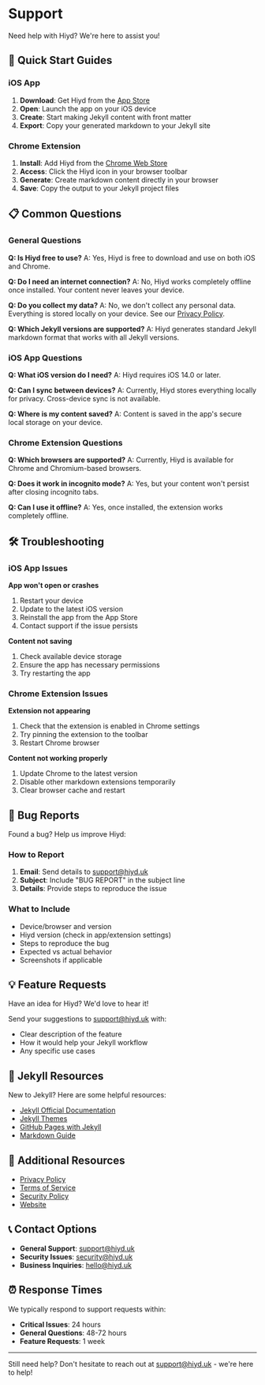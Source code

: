 # Support

Need help with Hiyd? We're here to assist you!

## 🚀 Quick Start Guides

### iOS App

1. **Download**: Get Hiyd from the [App Store](https://apps.apple.com/app/hiyd/idXXXXXXXXX)
2. **Open**: Launch the app on your iOS device
3. **Create**: Start making Jekyll content with front matter
4. **Export**: Copy your generated markdown to your Jekyll site

### Chrome Extension

1. **Install**: Add Hiyd from the [Chrome Web Store](https://chrome.google.com/webstore/detail/hiyd/XXXXXXXXXXXXXXXXXXXXX)
2. **Access**: Click the Hiyd icon in your browser toolbar
3. **Generate**: Create markdown content directly in your browser
4. **Save**: Copy the output to your Jekyll project files

## 📋 Common Questions

### General Questions

**Q: Is Hiyd free to use?**
A: Yes, Hiyd is free to download and use on both iOS and Chrome.

**Q: Do I need an internet connection?**
A: No, Hiyd works completely offline once installed. Your content never leaves your device.

**Q: Do you collect my data?**
A: No, we don't collect any personal data. Everything is stored locally on your device. See our [Privacy Policy](privacy.md).

**Q: Which Jekyll versions are supported?**
A: Hiyd generates standard Jekyll markdown format that works with all Jekyll versions.

### iOS App Questions

**Q: What iOS version do I need?**
A: Hiyd requires iOS 14.0 or later.

**Q: Can I sync between devices?**
A: Currently, Hiyd stores everything locally for privacy. Cross-device sync is not available.

**Q: Where is my content saved?**
A: Content is saved in the app's secure local storage on your device.

### Chrome Extension Questions

**Q: Which browsers are supported?**
A: Currently, Hiyd is available for Chrome and Chromium-based browsers.

**Q: Does it work in incognito mode?**
A: Yes, but your content won't persist after closing incognito tabs.

**Q: Can I use it offline?**
A: Yes, once installed, the extension works completely offline.

## 🛠️ Troubleshooting

### iOS App Issues

**App won't open or crashes**

1. Restart your device
2. Update to the latest iOS version
3. Reinstall the app from the App Store
4. Contact support if the issue persists

**Content not saving**

1. Check available device storage
2. Ensure the app has necessary permissions
3. Try restarting the app

### Chrome Extension Issues

**Extension not appearing**

1. Check that the extension is enabled in Chrome settings
2. Try pinning the extension to the toolbar
3. Restart Chrome browser

**Content not working properly**

1. Update Chrome to the latest version
2. Disable other markdown extensions temporarily
3. Clear browser cache and restart

## 🐛 Bug Reports

Found a bug? Help us improve Hiyd:

### How to Report

1. **Email**: Send details to [support@hiyd.uk](mailto:support@hiyd.uk)
2. **Subject**: Include "BUG REPORT" in the subject line
3. **Details**: Provide steps to reproduce the issue

### What to Include

- Device/browser and version
- Hiyd version (check in app/extension settings)
- Steps to reproduce the bug
- Expected vs actual behavior
- Screenshots if applicable

## 💡 Feature Requests

Have an idea for Hiyd? We'd love to hear it!

Send your suggestions to [support@hiyd.uk](mailto:support@hiyd.uk) with:

- Clear description of the feature
- How it would help your Jekyll workflow
- Any specific use cases

## 📖 Jekyll Resources

New to Jekyll? Here are some helpful resources:

- [Jekyll Official Documentation](https://jekyllrb.com/docs/)
- [Jekyll Themes](https://jekyllthemes.io/)
- [GitHub Pages with Jekyll](https://docs.github.com/en/pages/setting-up-a-github-pages-site-with-jekyll)
- [Markdown Guide](https://www.markdownguide.org/)

## 🔗 Additional Resources

- [Privacy Policy](privacy.md)
- [Terms of Service](terms.md)
- [Security Policy](security.md)
- [Website](https://hiyd.uk)

## 📞 Contact Options

- **General Support**: [support@hiyd.uk](mailto:support@hiyd.uk)
- **Security Issues**: [security@hiyd.uk](mailto:security@hiyd.uk)
- **Business Inquiries**: [hello@hiyd.uk](mailto:hello@hiyd.uk)

## ⏰ Response Times

We typically respond to support requests within:

- **Critical Issues**: 24 hours
- **General Questions**: 48-72 hours
- **Feature Requests**: 1 week

---

Still need help? Don't hesitate to reach out at [support@hiyd.uk](mailto:support@hiyd.uk) - we're here to help!
